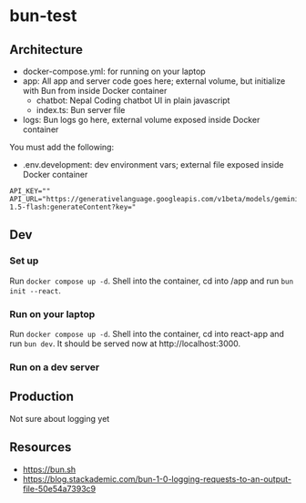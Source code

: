 # bun-test

## Architecture
- docker-compose.yml: for running on your laptop
- app: All app and server code goes here; external volume, but initialize with Bun from inside Docker container
    - chatbot: Nepal Coding chatbot UI in plain javascript
    - index.ts: Bun server file
- logs: Bun logs go here, external volume exposed inside Docker container


You must add the following:
- .env.development: dev environment vars; external file exposed inside Docker container
```
API_KEY=""
API_URL="https://generativelanguage.googleapis.com/v1beta/models/gemini-1.5-flash:generateContent?key="
```

## Dev

### Set up

Run `docker compose up -d`. Shell into the container, cd into /app and run `bun init --react`.

### Run on your laptop

Run `docker compose up -d`. Shell into the container, cd into react-app and run `bun dev`. It should be served now at http://localhost:3000.

### Run on a dev server


## Production

Not sure about logging yet

## Resources
- https://bun.sh
- https://blog.stackademic.com/bun-1-0-logging-requests-to-an-output-file-50e54a7393c9
